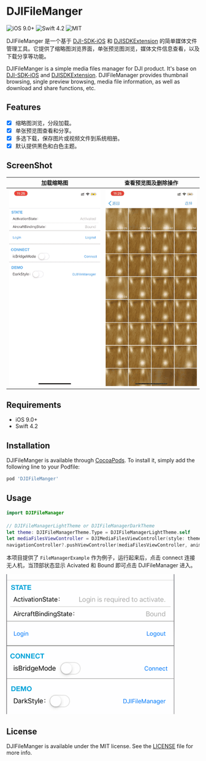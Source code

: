 # DJIFileManger

![iOS 9.0+](https://img.shields.io/badge/iOS-9.0%2B-blue.svg)   ![Swift 4.2](https://img.shields.io/badge/Swift-4.2-orange.svg)  ![MIT](https://img.shields.io/github/license/gzkiwiinc/DJIFileManager.svg)

DJIFileManger 是一个基于 [DJI-SDK-iOS](https://developer.dji.com/mobile-sdk/) 和 [DJISDKExtension](https://github.com/gzkiwiinc/DJISDKExtension) 的简单媒体文件管理工具。它提供了缩略图浏览界面，单张预览图浏览，媒体文件信息查看，以及下载分享等功能。

DJIFileManger is a simple media files manager for DJI product. It's base on [DJI-SDK-iOS](https://developer.dji.com/mobile-sdk/) and [DJISDKExtension](https://github.com/gzkiwiinc/DJISDKExtension). DJIFileManager provides thumbnail browsing, single preview browsing, media file information, as well as download and share functions, etc.

## Features

- [x] 缩略图浏览，分段加载。
- [x] 单张预览图查看和分享。
- [x] 多选下载，保存图片或视频文件到系统相册。
- [x] 默认提供黑色和白色主题。

## ScreenShot

加载缩略图 | 查看预览图及删除操作
---|---
![](https://github.com/gzkiwiinc/DJIFileManager/blob/develop/Screenshots/loadMedias.gif) | ![](https://github.com/gzkiwiinc/DJIFileManager/blob/develop/Screenshots/browser.gif)

## Requirements

- iOS 9.0+
- Swift 4.2

## Installation

DJIFileManger is available through [CocoaPods](https://cocoapods.org). To install it, simply add the following line to your Podfile:

```ruby
pod 'DJIFileManger'
```

## Usage

```Swift
import DJIFileManager

// DJIFileManagerLightTheme or DJIFileManagerDarkTheme
let theme: DJIFileManagerTheme.Type = DJIFileManagerLightTheme.self
let mediaFilesViewController = DJIMediaFilesViewController(style: theme)
navigationController?.pushViewController(mediaFilesViewController, animated: true)
```

本项目提供了 `FileManagerExample` 作为例子，运行起来后，点击 connect 连接无人机，当顶部状态显示 Acivated 和 Bound 即可点击 DJIFileManager 进入。

![](https://github.com/gzkiwiinc/DJIFileManager/blob/develop/Screenshots/DJIFileMangerExample.png)


## License

DJIFileManger is available under the MIT license. See the [LICENSE](https://github.com/gzkiwiinc/DJIFileManager/blob/master/LICENSE) file for more info. 

